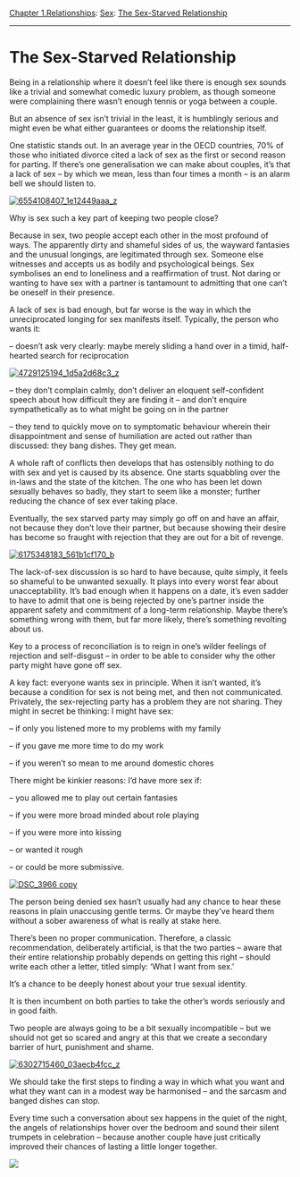 [Chapter 1.Relationships](https://www.theschooloflife.com/thebookoflife/category/relationships/): [Sex](https://www.theschooloflife.com/thebookoflife/category/relationships/sex/): [The Sex-Starved Relationship](https://www.theschooloflife.com/thebookoflife/the-sex-starved-relationship/)

* * *

# The Sex-Starved Relationship

Being in a relationship where it doesn’t feel like there is enough sex sounds like a trivial and somewhat comedic luxury problem, as though someone were complaining there wasn’t enough tennis or yoga between a couple.

But an absence of sex isn’t trivial in the least, it is humblingly serious and might even be what either guarantees or dooms the relationship itself.

One statistic stands out. In an average year in the OECD countries, 70% of those who initiated divorce cited a lack of sex as the first or second reason for parting. If there’s one generalisation we can make about couples, it’s that a lack of sex – by which we mean, less than four times a month – is an alarm bell we should listen to.

[![6554108407_1e12449aaa_z](https://www.theschooloflife.com/thebookoflife/wp-content/uploads/2015/09/6554108407_1e12449aaa_z.jpg)](http://www.thebookoflife.org/wp-content/uploads/2015/09/6554108407_1e12449aaa_z.jpg)

Why is sex such a key part of keeping two people close?

Because in sex, two people accept each other in the most profound of ways. The apparently dirty and shameful sides of us, the wayward fantasies and the unusual longings, are legitimated through sex. Someone else witnesses and accepts us as bodily and psychological beings. Sex symbolises an end to loneliness and a reaffirmation of trust. Not daring or wanting to have sex with a partner is tantamount to admitting that one can’t be oneself in their presence.

A lack of sex is bad enough, but far worse is the way in which the unreciprocated longing for sex manifests itself. Typically, the person who wants it:

– doesn’t ask very clearly: maybe merely sliding a hand over in a timid, half-hearted search for reciprocation

[![4729125194_1d5a2d68c3_z](https://www.theschooloflife.com/thebookoflife/wp-content/uploads/2015/09/4729125194_1d5a2d68c3_z.jpg)](http://www.thebookoflife.org/wp-content/uploads/2015/09/4729125194_1d5a2d68c3_z.jpg)

– they don’t complain calmly, don’t deliver an eloquent self-confident speech about how difficult they are finding it – and don’t enquire sympathetically as to what might be going on in the partner

– they tend to quickly move on to symptomatic behaviour wherein their disappointment and sense of humiliation are acted out rather than discussed: they bang dishes. They get mean.

A whole raft of conflicts then develops that has ostensibly nothing to do with sex and yet is caused by its absence. One starts squabbling over the in-laws and the state of the kitchen. The one who has been let down sexually behaves so badly, they start to seem like a monster; further reducing the chance of sex ever taking place.

Eventually, the sex starved party may simply go off on and have an affair, not because they don’t love their partner, but because showing their desire has become so fraught with rejection that they are out for a bit of revenge.

[![6175348183_561b1cf170_b](https://www.theschooloflife.com/thebookoflife/wp-content/uploads/2015/09/6175348183_561b1cf170_b.jpg)](http://www.thebookoflife.org/wp-content/uploads/2015/09/6175348183_561b1cf170_b.jpg)

The lack-of-sex discussion is so hard to have because, quite simply, it feels so shameful to be unwanted sexually. It plays into every worst fear about unacceptability. It’s bad enough when it happens on a date, it’s even sadder to have to admit that one is being rejected by one’s partner inside the apparent safety and commitment of a long-term relationship. Maybe there’s something wrong with them, but far more likely, there’s something revolting about us.

Key to a process of reconciliation is to reign in one’s wilder feelings of rejection and self-disgust – in order to be able to consider why the other party might have gone off sex.

A key fact: everyone wants sex in principle. When it isn’t wanted, it’s because a condition for sex is not being met, and then not communicated. Privately, the sex-rejecting party has a problem they are not sharing. They might in secret be thinking: I might have sex:

– if only you listened more to my problems with my family

– if you gave me more time to do my work

– if you weren’t so mean to me around domestic chores

There might be kinkier reasons: I’d have more sex if:

– you allowed me to play out certain fantasies

– if you were more broad minded about role playing

– if you were more into kissing

– or wanted it rough

– or could be more submissive.

[![DSC_3966 copy](https://www.theschooloflife.com/thebookoflife/wp-content/uploads/2015/09/4987626744_9ff76e1571_z1.jpg)](http://www.thebookoflife.org/wp-content/uploads/2015/09/4987626744_9ff76e1571_z1.jpg)

The person being denied sex hasn’t usually had any chance to hear these reasons in plain unaccusing gentle terms. Or maybe they’ve heard them without a sober awareness of what is really at stake here.

There’s been no proper communication. Therefore, a classic recommendation, deliberately artificial, is that the two parties – aware that their entire relationship probably depends on getting this right – should write each other a letter, titled simply: ‘What I want from sex.’

It’s a chance to be deeply honest about your true sexual identity.

It is then incumbent on both parties to take the other’s words seriously and in good faith.

Two people are always going to be a bit sexually incompatible – but we should not get so scared and angry at this that we create a secondary barrier of hurt, punishment and shame.

[![6302715460_03aecb4fcc_z](https://www.theschooloflife.com/thebookoflife/wp-content/uploads/2015/09/6302715460_03aecb4fcc_z.jpg)](http://www.thebookoflife.org/wp-content/uploads/2015/09/6302715460_03aecb4fcc_z.jpg)

We should take the first steps to finding a way in which what you want and what they want can in a modest way be harmonised – and the sarcasm and banged dishes can stop.

Every time such a conversation about sex happens in the quiet of the night, the angels of relationships hover over the bedroom and sound their silent trumpets in celebration – because another couple have just critically improved their chances of lasting a little longer together.

[![](https://img.youtube.com/vi/tSs2dXDf1Zs/0.jpg)](https://www.youtube.com/embed/tSs2dXDf1Zs '')
